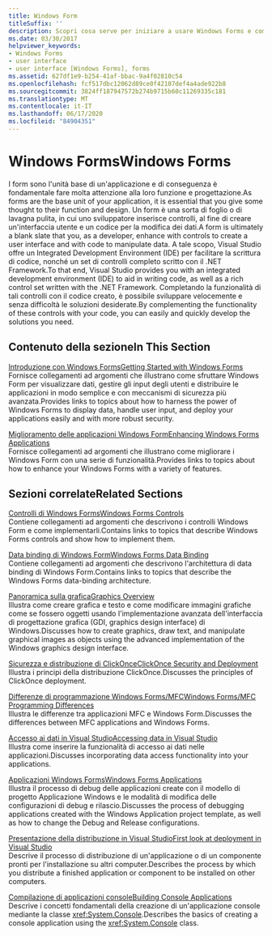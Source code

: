 ```yaml
---
title: Windows Form
titleSuffix: ''
description: Scopri cosa serve per iniziare a usare Windows Forms e come migliorare le tue applicazioni Windows Forms.
ms.date: 03/30/2017
helpviewer_keywords:
- Windows Forms
- user interface
- user interface [Windows Forms], forms
ms.assetid: 627df1e9-b254-41af-bbac-9a4f02810c54
ms.openlocfilehash: fcf517dbc12062d89ce0f42107def4a4ade922b8
ms.sourcegitcommit: 3824ff187947572b274b9715b60c11269335c181
ms.translationtype: MT
ms.contentlocale: it-IT
ms.lasthandoff: 06/17/2020
ms.locfileid: "84904351"
---
```

# <a name="windows-forms"></a><span data-ttu-id="4dbf5-103">Windows Forms</span><span class="sxs-lookup"><span data-stu-id="4dbf5-103">Windows Forms</span></span>
<span data-ttu-id="4dbf5-104">I form sono l'unità base di un'applicazione e di conseguenza è fondamentale fare molta attenzione alla loro funzione e progettazione.</span><span class="sxs-lookup"><span data-stu-id="4dbf5-104">As forms are the base unit of your application, it is essential that you give some thought to their function and design.</span></span> <span data-ttu-id="4dbf5-105">Un form è una sorta di foglio o di lavagna pulita, in cui uno sviluppatore inserisce controlli, al fine di creare un'interfaccia utente e un codice per la modifica dei dati.</span><span class="sxs-lookup"><span data-stu-id="4dbf5-105">A form is ultimately a blank slate that you, as a developer, enhance with controls to create a user interface and with code to manipulate data.</span></span> <span data-ttu-id="4dbf5-106">A tale scopo, Visual Studio offre un Integrated Development Environment (IDE) per facilitare la scrittura di codice, nonché un set di controlli completo scritto con il .NET Framework.</span><span class="sxs-lookup"><span data-stu-id="4dbf5-106">To that end, Visual Studio provides you with an integrated development environment (IDE) to aid in writing code, as well as a rich control set written with the .NET Framework.</span></span> <span data-ttu-id="4dbf5-107">Completando la funzionalità di tali controlli con il codice creato, è possibile sviluppare velocemente e senza difficoltà le soluzioni desiderate.</span><span class="sxs-lookup"><span data-stu-id="4dbf5-107">By complementing the functionality of these controls with your code, you can easily and quickly develop the solutions you need.</span></span>  
  
## <a name="in-this-section"></a><span data-ttu-id="4dbf5-108">Contenuto della sezione</span><span class="sxs-lookup"><span data-stu-id="4dbf5-108">In This Section</span></span>  
 [<span data-ttu-id="4dbf5-109">Introduzione con Windows Forms</span><span class="sxs-lookup"><span data-stu-id="4dbf5-109">Getting Started with Windows Forms</span></span>](getting-started-with-windows-forms.md)  
 <span data-ttu-id="4dbf5-110">Fornisce collegamenti ad argomenti che illustrano come sfruttare Windows Form per visualizzare dati, gestire gli input degli utenti e distribuire le applicazioni in modo semplice e con meccanismi di sicurezza più avanzata.</span><span class="sxs-lookup"><span data-stu-id="4dbf5-110">Provides links to topics about how to harness the power of Windows Forms to display data, handle user input, and deploy your applications easily and with more robust security.</span></span>  
  
 [<span data-ttu-id="4dbf5-111">Miglioramento delle applicazioni Windows Form</span><span class="sxs-lookup"><span data-stu-id="4dbf5-111">Enhancing Windows Forms Applications</span></span>](./advanced/index.md)  
 <span data-ttu-id="4dbf5-112">Fornisce collegamenti ad argomenti che illustrano come migliorare i Windows Form con una serie di funzionalità.</span><span class="sxs-lookup"><span data-stu-id="4dbf5-112">Provides links to topics about how to enhance your Windows Forms with a variety of features.</span></span>  
  
## <a name="related-sections"></a><span data-ttu-id="4dbf5-113">Sezioni correlate</span><span class="sxs-lookup"><span data-stu-id="4dbf5-113">Related Sections</span></span>  
 [<span data-ttu-id="4dbf5-114">Controlli di Windows Forms</span><span class="sxs-lookup"><span data-stu-id="4dbf5-114">Windows Forms Controls</span></span>](./controls/index.md)  
 <span data-ttu-id="4dbf5-115">Contiene collegamenti ad argomenti che descrivono i controlli Windows Form e come implementarli.</span><span class="sxs-lookup"><span data-stu-id="4dbf5-115">Contains links to topics that describe Windows Forms controls and show how to implement them.</span></span>  
  
 [<span data-ttu-id="4dbf5-116">Data binding di Windows Form</span><span class="sxs-lookup"><span data-stu-id="4dbf5-116">Windows Forms Data Binding</span></span>](windows-forms-data-binding.md)  
 <span data-ttu-id="4dbf5-117">Contiene collegamenti ad argomenti che descrivono l'architettura di data binding di Windows Form.</span><span class="sxs-lookup"><span data-stu-id="4dbf5-117">Contains links to topics that describe the Windows Forms data-binding architecture.</span></span>  
  
 [<span data-ttu-id="4dbf5-118">Panoramica sulla grafica</span><span class="sxs-lookup"><span data-stu-id="4dbf5-118">Graphics Overview</span></span>](./advanced/graphics-overview-windows-forms.md)  
 <span data-ttu-id="4dbf5-119">Illustra come creare grafica e testo e come modificare immagini grafiche come se fossero oggetti usando l'implementazione avanzata dell'interfaccia di progettazione grafica (GDI, graphics design interface) di Windows.</span><span class="sxs-lookup"><span data-stu-id="4dbf5-119">Discusses how to create graphics, draw text, and manipulate graphical images as objects using the advanced implementation of the Windows graphics design interface.</span></span>  
  
 [<span data-ttu-id="4dbf5-120">Sicurezza e distribuzione di ClickOnce</span><span class="sxs-lookup"><span data-stu-id="4dbf5-120">ClickOnce Security and Deployment</span></span>](/visualstudio/deployment/clickonce-security-and-deployment)  
 <span data-ttu-id="4dbf5-121">Illustra i principi della distribuzione ClickOnce.</span><span class="sxs-lookup"><span data-stu-id="4dbf5-121">Discusses the principles of ClickOnce deployment.</span></span>  
  
 [<span data-ttu-id="4dbf5-122">Differenze di programmazione Windows Forms/MFC</span><span class="sxs-lookup"><span data-stu-id="4dbf5-122">Windows Forms/MFC Programming Differences</span></span>](/cpp/dotnet/windows-forms-mfc-programming-differences)  
 <span data-ttu-id="4dbf5-123">Illustra le differenze tra applicazioni MFC e Windows Form.</span><span class="sxs-lookup"><span data-stu-id="4dbf5-123">Discusses the differences between MFC applications and Windows Forms.</span></span>  
  
 [<span data-ttu-id="4dbf5-124">Accesso ai dati in Visual Studio</span><span class="sxs-lookup"><span data-stu-id="4dbf5-124">Accessing data in Visual Studio</span></span>](/visualstudio/data-tools/accessing-data-in-visual-studio)  
 <span data-ttu-id="4dbf5-125">Illustra come inserire la funzionalità di accesso ai dati nelle applicazioni.</span><span class="sxs-lookup"><span data-stu-id="4dbf5-125">Discusses incorporating data access functionality into your applications.</span></span>  
  
 [<span data-ttu-id="4dbf5-126">Applicazioni Windows Forms</span><span class="sxs-lookup"><span data-stu-id="4dbf5-126">Windows Forms Applications</span></span>](/visualstudio/debugger/debugging-preparation-windows-forms-applications)  
 <span data-ttu-id="4dbf5-127">Illustra il processo di debug delle applicazioni create con il modello di progetto Applicazione Windows e le modalità di modifica delle configurazioni di debug e rilascio.</span><span class="sxs-lookup"><span data-stu-id="4dbf5-127">Discusses the process of debugging applications created with the Windows Application project template, as well as how to change the Debug and Release configurations.</span></span>  
  
 [<span data-ttu-id="4dbf5-128">Presentazione della distribuzione in Visual Studio</span><span class="sxs-lookup"><span data-stu-id="4dbf5-128">First look at deployment in Visual Studio</span></span>](/visualstudio/deployment/deploying-applications-services-and-components)  
 <span data-ttu-id="4dbf5-129">Descrive il processo di distribuzione di un'applicazione o di un componente pronti per l'installazione su altri computer.</span><span class="sxs-lookup"><span data-stu-id="4dbf5-129">Describes the process by which you distribute a finished application or component to be installed on other computers.</span></span>  
  
 [<span data-ttu-id="4dbf5-130">Compilazione di applicazioni console</span><span class="sxs-lookup"><span data-stu-id="4dbf5-130">Building Console Applications</span></span>](../../standard/building-console-apps.md)  
 <span data-ttu-id="4dbf5-131">Descrive i concetti fondamentali della creazione di un'applicazione console mediante la classe <xref:System.Console>.</span><span class="sxs-lookup"><span data-stu-id="4dbf5-131">Describes the basics of creating a console application using the <xref:System.Console> class.</span></span>
